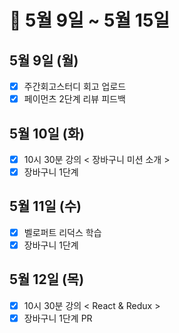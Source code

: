 # 🐯 5월 9일 ~ 5월 15일

## 5월 9일 (월)

- [x] 주간회고스터디 회고 업로드
- [x] 페이먼츠 2단계 리뷰 피드백

## 5월 10일 (화)

- [x] 10시 30분 강의 < 장바구니 미션 소개 >
- [x] 장바구니 1단계

## 5월 11일 (수)

- [x] 벨로퍼트 리덕스 학습
- [x] 장바구니 1단계

## 5월 12일 (목)

- [x] 10시 30분 강의 < React & Redux >
- [x] 장바구니 1단계 PR
